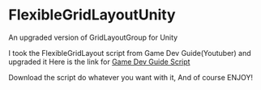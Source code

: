 # FlexibleGridLayoutUnity
An upgraded version of GridLayoutGroup for Unity

I took the FlexibleGridLayout script from Game Dev Guide(Youtuber) and upgraded it
Here is the link for [Game Dev Guide Script](https://www.youtube.com/watch?v=CGsEJToeXmA)

Download the script do whatever you want with it, And of course ENJOY!
